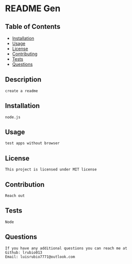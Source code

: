 # README Gen 

 ## Table of Contents
- [Installation](#installation)
- [Usage](#Usage)
- [License](#License)
- [Contributing](#Contributing)
- [Tests](#Tests)
- [Questions](#Questions)

## Description
    create a readme
## Installation
    node.js
## Usage
    test apps without browser
## License
    This project is licensed under MIT license
## Contribution
    Reach out
## Tests
    Node 
## Questions
    If you have any additional questions you can reach me at
    Github: lrubio013
    Email: luisrubio7771@outlook.com